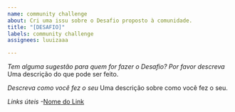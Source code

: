 ```yaml
---
name: community challenge
about: Cri uma issu sobre o Desafio proposto à comunidade.
title: "[DESAFIO]"
labels: community challenge
assignees: luuizaaa

---
```


*Tem alguma sugestão para quem for fazer o Desafio? Por favor descreva*
Uma descrição do que pode ser feito.

*Descreva como você fez o seu*
Uma descrição sobre como você fez o seu.

*Links úteis*
-[Nome do Link](URL)
